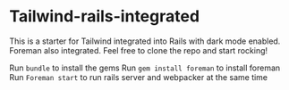 # Tailwind-rails-integrated
This is a starter for Tailwind integrated into Rails with dark mode enabled. Foreman also integrated. 
Feel free to clone the repo and start rocking!

Run `bundle` to install the gems
Run `gem install foreman` to install foreman
Run `Foreman start` to run rails server and webpacker at the same time
